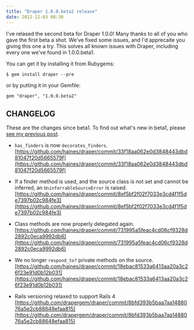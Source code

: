 ```yaml
---
title: "Draper 1.0.0.beta2 release"
date: 2012-12-03 08:30
---
```


I've relased the second beta for Draper 1.0.0! Many thanks to all of you who
gave the first beta a shot. We've fixed some issues, and I'd apprecaite you
giving this one a try. This solves all known issues with Draper, including
every one we've found in 1.0.0.beta1.

You can get it by installing it from Rubygems:

```
$ gem install draper --pre
```

or by putting it in your Gemfile:

```
gem "draper", "1.0.0.beta2"
```

## CHANGELOG

These are the changes since beta1. To find out what's new in beta1, please
[see my previous post](/posts/2012-11-30-draper-1-0-0-beta1-release).

* `has_finders` is now `decorates_finders`. [https://github.com/haines/draper/commit/33f18aa062e0d3848443dbd81047f20d5665579f](https://github.com/haines/draper/commit/33f18aa062e0d3848443dbd81047f20d5665579f)

* If a finder method is used, and the source class is not set and cannot be inferred, an `UninferrableSourceError` is raised. [https://github.com/haines/draper/commit/8ef5bf2f02f7033e3cd4f1f5de7397b02c984fe3](https://github.com/haines/draper/commit/8ef5bf2f02f7033e3cd4f1f5de7397b02c984fe3)

* Class methods are now properly delegated again. [https://github.com/haines/draper/commit/731995a5feac4cd06cf9328d2892c0eca9992db6](https://github.com/haines/draper/commit/731995a5feac4cd06cf9328d2892c0eca9992db6)

* We no longer `respond_to?` private methods on the source. [https://github.com/haines/draper/commit/18ebac81533a6413aa20a3c26f23e91d0b12b031](https://github.com/haines/draper/commit/18ebac81533a6413aa20a3c26f23e91d0b12b031)

* Rails versioning relaxed to support Rails 4 [https://github.com/drapergem/draper/commit/8bfd393b5baa7aa1488076a5e2cb88648efaa815](https://github.com/drapergem/draper/commit/8bfd393b5baa7aa1488076a5e2cb88648efaa815)
